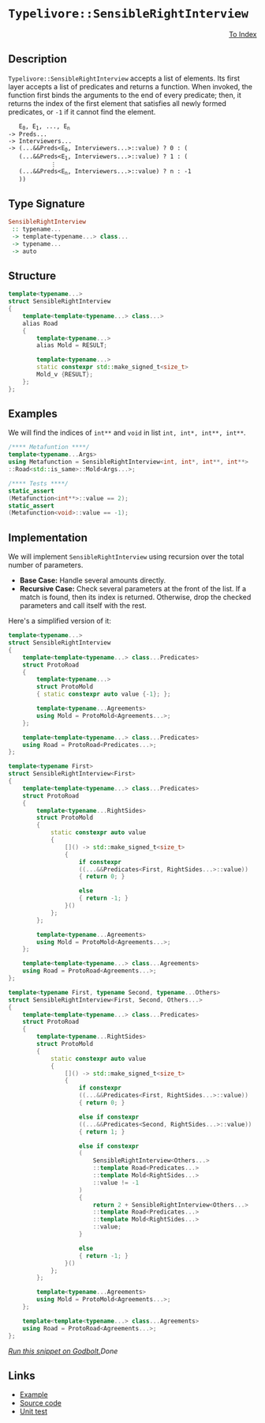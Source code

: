 <!-- Copyright 2024 Feng Mofan
SPDX-License-Identifier: Apache-2.0 -->

# `Typelivore::SensibleRightInterview`

<p style='text-align: right;'><a href="../../../facilities/metafunctions.md#typelivore-sensible-right-interview">To Index</a></p>

## Description

`Typelivore::SensibleRightInterview` accepts a list of elements.
Its first layer accepts a list of predicates and returns a function.
When invoked, the function first binds the arguments to the end of every predicate;
then, it returns the index of the first element that satisfies all newly formed predicates, or `-1` if it cannot find the element.

<pre><code>   E<sub>0</sub>, E<sub>1</sub>, ..., E<sub>n</sub>
-> Preds...
-> Interviewers...
-> (...&&Preds&lt;E<sub>0</sub>, Interviewers...&gt;::value) ? 0 : (
   (...&&Preds&lt;E<sub>1</sub>, Interviewers...&gt;::value) ? 1 : (
            &vellip;
   (...&&Preds&lt;E<sub>n</sub>, Interviewers...&gt;::value) ? n : -1
   ))</code></pre>

## Type Signature

```Haskell
SensibleRightInterview
 :: typename...
 -> template<typename...> class...
 -> typename...
 -> auto
```

## Structure

```C++
template<typename...>
struct SensibleRightInterview
{
    template<template<typename...> class...>
    alias Road
    {
        template<typename...>
        alias Mold = RESULT;

        template<typename...>
        static constexpr std::make_signed_t<size_t>
        Mold_v {RESULT};
    };  
};
```

## Examples

We will find the indices of `int**` and `void` in list `int, int*, int**, int**`.

```C++
/**** Metafuntion ****/
template<typename...Args>
using Metafunction = SensibleRightInterview<int, int*, int**, int**>
::Road<std::is_same>::Mold<Args...>;

/**** Tests ****/
static_assert
(Metafunction<int**>::value == 2);
static_assert
(Metafunction<void>::value == -1);
```

## Implementation

We will implement `SensibleRightInterview` using recursion over the total number of parameters.

- **Base Case:** Handle several amounts directly.
- **Recursive Case:** Check several parameters at the front of the list.
If a match is found, then its index is returned.
Otherwise, drop the checked parameters and call itself with the rest.

Here's a simplified version of it:

```C++
template<typename...>
struct SensibleRightInterview
{
    template<template<typename...> class...Predicates>
    struct ProtoRoad
    {
        template<typename...>
        struct ProtoMold
        { static constexpr auto value {-1}; };

        template<typename...Agreements>
        using Mold = ProtoMold<Agreements...>;
    };

    template<template<typename...> class...Predicates>
    using Road = ProtoRoad<Predicates...>;
};

template<typename First>
struct SensibleRightInterview<First>
{
    template<template<typename...> class...Predicates>
    struct ProtoRoad
    {
        template<typename...RightSides>
        struct ProtoMold
        {   
            static constexpr auto value 
            {
                []() -> std::make_signed_t<size_t>
                {
                    if constexpr 
                    ((...&&Predicates<First, RightSides...>::value))
                    { return 0; }

                    else
                    { return -1; }
                }()
            };
        };

        template<typename...Agreements>
        using Mold = ProtoMold<Agreements...>;
    };

    template<template<typename...> class...Agreements>
    using Road = ProtoRoad<Agreements...>;
};

template<typename First, typename Second, typename...Others>
struct SensibleRightInterview<First, Second, Others...>
{
    template<template<typename...> class...Predicates>
    struct ProtoRoad
    {
        template<typename...RightSides>
        struct ProtoMold
        {   
            static constexpr auto value 
            {
                []() -> std::make_signed_t<size_t>
                {
                    if constexpr 
                    ((...&&Predicates<First, RightSides...>::value))
                    { return 0; }

                    else if constexpr 
                    ((...&&Predicates<Second, RightSides...>::value))
                    { return 1; }

                    else if constexpr
                    (
                        SensibleRightInterview<Others...>
                        ::template Road<Predicates...>
                        ::template Mold<RightSides...>
                        ::value != -1
                    )
                    { 
                        return 2 + SensibleRightInterview<Others...>
                        ::template Road<Predicates...>
                        ::template Mold<RightSides...>
                        ::value; 
                    }

                    else
                    { return -1; }
                }()
            };
        };

        template<typename...Agreements>
        using Mold = ProtoMold<Agreements...>;
    };

    template<template<typename...> class...Agreements>
    using Road = ProtoRoad<Agreements...>;
};
```

[*Run this snippet on Godbolt.*](https://godbolt.org/#z:OYLghAFBqd5QCxAYwPYBMCmBRdBLAF1QCcAaPECAMzwBtMA7AQwFtMQByARg9KtQYEAysib0QXACx8BBAKoBnTAAUAHpwAMvAFYTStJg1DIApACYAQuYukl9ZATwDKjdAGFUtAK4sGIAMwArKSuADJ4DJgAcj4ARpjEEmb%2BpAAOqAqETgwe3r4BwemZjgLhkTEs8YlcybaY9iUMQgRMxAS5Pn5BdQ3Zza0EZdFxCUkpCi1tHfndEwNDFVVjAJS2qF7EyOwcAPQAVAeHR8cnezsmGgCC%2B4cA1AAimKmujMh4mAq3R%2BdXN6f/xx%2BlwuwOSEWQ3iwtxM/jcBAAns8APoEYhMQgKGHYEHmfzgyGYaGw5ATdBYKhYnG/AE0wEgv57W4ASRYqXobEETEaX0OQIZtIBQJBBEwrIMIphcMRjFYmAAdArKVcJsQvA5bkJGJlYvQAEp4YAIAhMwQJABu7wA7jiAOxWK63R23EVirmYSUutluj3S5hsBVyrG3CFMBQKAPKYiYfCiEWY/zYh1OlVqgi3SOoIi61BMdAgp3Qu35gtOz3i92whHPP3yxUJ4sl24p9UZogAWU8eaTjZMdqbLUcyGDAgmmFUqWItyYXiItzNYi8hN7FgAtFxe/cYRZC5v/Pbgd2S2XvZXfbKA5dgFHRYwCPHE5dG46vJkjLcO7R0ET7uniJnUB%2Beawpe14cneAaUnuDY7luVKPqWopehKlaIeWPrVuedbYMGBhhhGUYxm697QS%2BETALc2a5t%2Bv7/pRQFuJG0Z4LGHwQfWUFXBusGcVcx7IVKGFsLcABieDEBMSqXM2aaagw2p6gaRomiKxAWpg1qwqJ4kEJJy7QXxFZwqhJ4CTK/pYThobhgqjGEXGkkFtJNFZjmXbwY6emHgWBnoWZtZyvqhrCHgWDEV5yaoqmzkAZ20EFsuTpxU%2BcyDsOckiuOk7TrO87eEu4U9kWBVPh5gRWIE9wQMstwrkGpIgCALBMAA1pgSKZMAkToCikqZAAXm1On1sVJWee5JUTXgVBpaOmXQiNE2OlAEFmAAbOYq22cxRGSlpEykBRinBaFbHYA1uWLssyxJYt8V9lGBAbAwtwaFuME8eNt0lvUSg3V9hbbg9T01eue7vZ9t0blVf13bu%2B6jTacNwSVPmnoJ/kgZgN6CGFEPPq%2B5GAdRrYxZ%2BkqY9j4FYdx41cRxB7jajRmuvxVZ%2Badll4QqFNgbjBakW%2BdHE3%2BLm5uTV5Y7zp003T%2B7CsZrNnkJe0EAdbM1hqmBoAw6Bq0r/kAPIEAgCS405snyZggVKaaqlWrtYn7Zr2u67cRsm%2BJ0ucUVjMK4ZTPq5hgYJpz1lyltLF8xFqotiLqB0dBY0o37vk1gG1vHR8DnJZFsf/oBf0JR5C2OilzEzRlE5TjOqBzgu%2BV4yWSf/aV5WVdVtUh/VjUtW1HVdT1sL9YN2ct83LcFlNFdjlXMO3ctiprRtEc7Zpjuq4dQVCCFrFYed9dXXPi0JUDxDPa9YNcR9E/fbQSi3FP2uzbPJcTQvgZL2tK/2bCmouwdGdt4nT3iAC6mBD6vwRoDTAj0z63FBtuK%2BDMb4Fh%2BoSR%2BI5K7ECPm/HBX0LZ4B1FbI6ylzT21hO7U2XtG43wagZCirlJTf13sHB8KCnx0L9u%2BWKsJAE7zDqPdhTp955VuGAMAMIfxrjwU%2Ba6kCnwJRkYtU%2Bz0zDQksJrOShCFJBVIXbdSkpKGe2pvIxanCWaEgTrCZhAjho0InuYpChIC68KOkAlhgihG3BEYuN6Sim6I2RkItB/i7rQNgc9aRl9AmmJ3NDV%2BstC6BPpn9AO%2BsLwS0plHRsAtCadmFvnHhbgea3lsdiemsMZaHgDinNG7MLIhi5nKEpONBG5IYVRSR0UrHFMyVLamKTkly2pAKb49Iji3GwKoVgbJCRjJGaMg4QoFmMjbDApgVAvCCGyDyJZ8sLGpyDpcYgwBcbtLWS0TZDAHA7K6QQohGc9FqQ0m4CIG83l7AOh8z5D9BAHEkg1Hp3c8AKHarKLEDUXHFJOWUqp1wJkABUPh3l2WcEEZdkBIisgkHSVwIAXI2Vsm5AhJTfIhaA%2Bu34ulmGuvTDFWKww4pBPi9ZVziUMElGaVAIVyVgKpf4KRXBaUWA4KsWgnBAi8D8BwLQpBUCcDcNYawTZ1ibCXMkHgpACCaFFasZqIBAiSDlBoAAHGYMwABOC1XBAimpNVwG0NppDio4JIXgLAJAaA0KQaVsr5UcF4AoEA3rtUytFaQOAsAYCIBAOsAgqQZzkEoGgVkdAEhRFlJwVQJrVorlWpIW4wBkBDikHKMwvAmJEGICFPQ/BBAiDEOwKQMhBCKBUOoMNpBdBcFIJaNEqROA8DFRKqVOq5WcANjOBNaZUDTWzbm/Nhbi3wKNWoiAHhU30EnLiIVvBQ1aFWBAJAKbUhprIBQCAJ6z0gGAFIMwfA6AqSDRAWIY7YgRFaPCQdvB33MGIPCA2sRtBa1DZqlNYEDYMFoF%2BztWBYheGAG4MQd9v2kCwE1Iw4hYNiRA3gM0Hwx1ji1jObYmq3n1DHbQQhaJ/0eCwGO1EeAPXcF4Ph4gsQMiYEeBh4AVGjA6tWFQAwpyABqVoDbVlQ3W4QohxDNuk22tQY7u36EMMYJVlh9CEKDZAVYqBUiNCDRwFcpJJGmEsNYMwfq2PVtCvAVYdhcPOAgK4aYfge1hAiMMSoowe1FCyAINzeh/ONAWCMaoPQnNNEmO0TwnQ9COfZf0NoYWfMRbmFMOL%2BQe0ZcGF5xYvmHOqq2BIYdHBJU%2BrHf6248680FqLSW1dtwIC4EICQdR/hd1aoE6sE2uZRhVVIPqyQ/g5QWv8E6jQkgzCSFWl6wIq0LX6E4G60gHrOtylWlwVaJqLX2tWoam143VqVc7f6wNwbuthsPdGo9sap2JovVerdGa2CcFaCwM0NoVxMEsm%2BLgFq5RcGNRW/AVaa09ukw2uT0gFNKCU523Q96%2B1MAHSxsrFXfW8H9ZO%2BNM5bizpqzmurf3yIA6B8a5rG7T1bo6zSvdAmI3HtQJuhISbL0s5p6MEMRgAdcG9TQWgT7KCvs7b%2Bz9qHxf/sA8BhwqHwO3kg9BsdcGENIdoChljaHRRqaw7K/AUYbn4aM7KojyASOofIy62VVHYg0fhHR7YsrGPMc1WxjjShuO67IozoTTBRPick1rqHsmm2w9kIpjtsqkeqf4%2BZqwmnbc6cG/pwznATMECAvcePlnrMJFswR3TkX2UuB1kFjzOtUtLD8xkALOQsvubSLX0L%2BXwsJfqFF5LsW8iN8S40LvVffO2Bi%2BX4f8xW9pdK2sDYJWhXLfK6Os7nAicLoLTzsngPgcaGa61qtHWuv7t1aQPrWBEiDZdat9bgOps2kCBax1/hpuzckD2rH46A22Eu4fm78A7txunezs9umpmhwB9ouiwAoGaEOGaOTuWBMKDm1rZrWrINDmHi2vIPDlHjoAEL2v2t%2Bhjovn6hOg9jOnOuAZAdAbAURGmOupzmeh1v4MsAztdkzigHQVuoAewaMFAakKkEiDARakiHAQQEiKoPmg%2BkLqbCLm%2Bh%2Bv%2BpLrIQBkBiBvLizhBlBjBvrpgPBohshkZpquhrrk7rwAbrhsboRqoMRiKJbqaNbrwLbvbo7gxtWq7qxgkB7lxjrphj7iwX7gHupBJowFJigaHhIOHq2pgcpjgQYHHhpjYEnvZnKgZtkEZjsPVDnpYFZtjjZvwgkX3tkKXu4A3noJ5uUG3jXsUNkKPiFtkIPulh3kliPkUTlvUf3jFrUQlo0T3h0ePqUZPnPgoMVk2gQadkQRwDVuQVAXOFQXGDQbvu1jukwVdger1pgP1mfmVpfiAJanKP4EELai/l6rsTaDtiMdjpwBdiGj1kNiAJIIEGNg6jaF6iapINalwGamtPPv4IQWcR/t/mVuWqce/swcsaQGxpkM4JIEAA%3D%3D%3D)$Done$

## Links

- [Example](../../../code/facilities/metafunctions/typelivore/sensible_right_interview/implementation.hpp)
- [Source code](../../../../conceptrodon/typelivore/sensible_right_interview.hpp)
- [Unit test](../../../../tests/unit/metafunctions/typelivore/sensible_right_interview.test.hpp)
